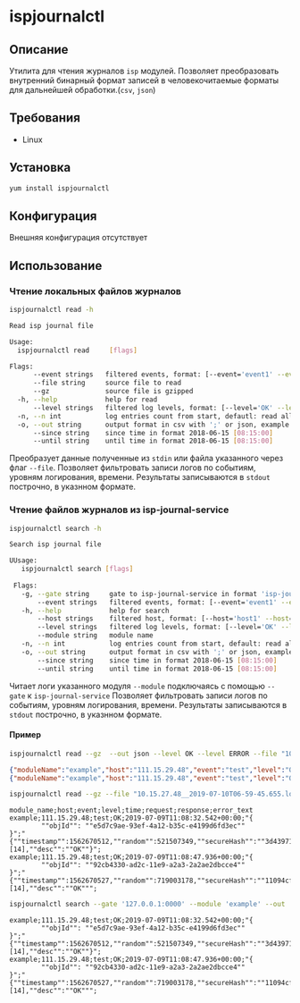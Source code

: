 # ispjournalctl
## Описание
Утилита для чтения журналов `isp` модулей.
Позволяет преобразовать внутренний бинарный формат записей в человекочитаемые форматы для дальнейшей обработки.(`csv`, `json`)
## Требования
* Linux
## Установка
```sh
yum install ispjournalctl
```
## Конфигурация
Внешняя конфигурация отсутствует
## Использование
### Чтение локальных файлов журналов
```sh
ispjournalctl read -h
```
```sh
Read isp journal file

Usage:
  ispjournalctl read     [flags]

Flags:
      --event strings   filtered events, format: [--event='event1' --event='event2'], empty: show all
      --file string     source file to read
      --gz              source file is gzipped
  -h, --help            help for read
      --level strings   filtered log levels, format: [--level='OK' --level='WARN', --level='ERROR'], empty: show all
  -n, --n int           log entries count from start, defautl: read all
  -o, --out string      output format in csv with ';' or json, example: --out='csv' (default "csv")
      --since string    since time in format 2018-06-15 [08:15:00]
      --until string    until time in format 2018-06-15 [08:15:00]
```
Преобразует данные полученные из `stdin` или файла указанного через флаг `--file`.
Позволяет фильтровать записи логов по событиям, уровням логирования, времени.
Результаты записываются в `stdout` построчно, в указнном формате.
### Чтение файлов журналов из isp-journal-service
```sh
ispjournalctl search -h
```
```sh
Search isp journal file

UUsage:
   ispjournalctl search [flags]
 
 Flags:
   -g, --gate string     gate to isp-journal-service in format 'isp-journal-service'
       --event strings   filtered events, format: [--event='event1' --event='event2'], empty: show all
   -h, --help            help for search
       --host strings    filtered host, format: [--host='host1' --host='host2'], empty: show all
       --level strings   filtered log levels, format: [--level='OK' --level='WARN', --level='ERROR'], empty: show all
       --module string   module name
   -n, --n int           log entries count from start, default: read all (default -1)
   -o, --out string      output format in csv with ';' or json, example: --out='csv' (default "csv")
       --since string    since time in format 2018-06-15 [08:15:00]
       --until string    until time in format 2018-06-15 [08:15:00]

```
Читает логи указанного модуля `--module` подключаясь с помощью `--gate` к `isp-journal-service`
Позволяет фильтровать записи логов по событиям, уровням логирования, времени.
Результаты записываются в `stdout` построчно, в указнном формате.

#### Пример
```sh
ispjournalctl read --gz  --out json --level OK --level ERROR --file "10.15.27.48__2019-07-10T06-59-45.655.log.gz"
```
```json
{"moduleName":"example","host":"111.15.29.48","event":"test","level":"OK","time":"2019-07-09T11:08:32.542+00:00","request":"{\n\t\"objId\": \"e5d7c9ae-93ef-4a12-b35c-e4199d6fd3ec\"\n}","response":"{\"timestamp\":1562670512,\"random\":521507349,\"secureHash\":\"3d439713b59e103e0ccd31a7cb9de12f3433fd814f2ae75632261e485b42b4c0\",\"code\":[14],\"desc\":\"OK\"}"}
{"moduleName":"example","host":"111.15.29.48","event":"test","level":"OK","time":"2019-07-09T11:08:47.936+00:00","request":"{\n\t\"objId\": \"92cb4330-ad2c-11e9-a2a3-2a2ae2dbcce4\"\n}","response":"{\"timestamp\":1562670527,\"random\":719003178,\"secureHash\":\"11094cfa98f983b12150c2936480160f692b21986afabcea06a70074a562e0c8\",\"code\":[14],\"desc\":\"OK\"}"}
```
```sh
ispjournalctl read --gz --file "10.15.27.48__2019-07-10T06-59-45.655.log.gz"
```
```csv
module_name;host;event;level;time;request;response;error_text
example;111.15.29.48;test;OK;2019-07-09T11:08:32.542+00:00;"{
        ""objId"": ""e5d7c9ae-93ef-4a12-b35c-e4199d6fd3ec""
}";"{""timestamp"":1562670512,""random"":521507349,""secureHash"":""3d439713b59e103e0ccd31a7cb9de12f3433fd814f2ae75632261e485b42b4c0"",""code"":[14],""desc"":""OK""}";
example;111.15.29.48;test;OK;2019-07-09T11:08:47.936+00:00;"{
        ""objId"": ""92cb4330-ad2c-11e9-a2a3-2a2ae2dbcce4""
}";"{""timestamp"":1562670527,""random"":719003178,""secureHash"":""11094cfa98f983b12150c2936480160f692b21986afabcea06a70074a562e0c8"",""code"":[14],""desc"":""OK""";
```


```sh
ispjournalctl search --gate '127.0.0.1:0000' --module 'example' --out 'csv'
```
```csv
example;111.15.29.48;test;OK;2019-07-09T11:08:32.542+00:00;"{
        ""objId"": ""e5d7c9ae-93ef-4a12-b35c-e4199d6fd3ec""
}";"{""timestamp"":1562670512,""random"":521507349,""secureHash"":""3d439713b59e103e0ccd31a7cb9de12f3433fd814f2ae75632261e485b42b4c0"",""code"":[14],""desc"":""OK""}";
example;111.15.29.48;test;OK;2019-07-09T11:08:47.936+00:00;"{
        ""objId"": ""92cb4330-ad2c-11e9-a2a3-2a2ae2dbcce4""
}";"{""timestamp"":1562670527,""random"":719003178,""secureHash"":""11094cfa98f983b12150c2936480160f692b21986afabcea06a70074a562e0c8"",""code"":[14],""desc"":""OK""";
```